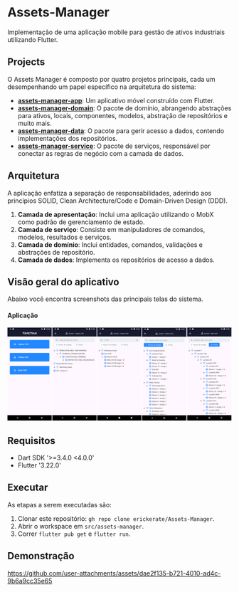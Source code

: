 # Assets-Manager
Implementação de uma aplicação mobile para gestão de ativos industriais utilizando Flutter.

## Projects

O Assets Manager é composto por quatro projetos principais, cada um desempenhando um papel específico na arquitetura do sistema:

- [**assets-manager-app**](https://github.com/erickerate/Assets-Manager/tree/main/src/application): Um aplicativo móvel construído com Flutter.
- [**assets-manager-domain**](https://github.com/erickerate/Assets-Manager/tree/main/src/domain): O pacote de domínio, abrangendo abstrações para ativos, locais, componentes, modelos, abstração de repositórios e muito mais.
- [**assets-manager-data**](https://github.com/erickerate/Assets-Manager/tree/main/src/data): O pacote para gerir acesso a dados, contendo implementações dos repositórios.
- [**assets-manager-service**](https://github.com/erickerate/Assets-Manager/tree/main/src/service): O pacote de serviços, responsável por conectar as regras de negócio com a camada de dados.

## Arquitetura

A aplicação enfatiza a separação de responsabilidades, aderindo aos princípios SOLID, Clean Architecture/Code e Domain-Driven Design (DDD).

1. **Camada de apresentação**: Inclui uma aplicação utilizando o MobX como padrão de gerenciamento de estado.
2. **Camada de serviço**: Consiste em manipuladores de comandos, modelos, resultados e serviços.
3. **Camada de domínio**: Inclui entidades, comandos, validações e abstrações de repositório.
4. **Camada de dados**: Implementa os repositórios de acesso a dados.

## Visão geral do aplicativo

Abaixo você encontra screenshots das principais telas do sistema.

#### Aplicação
![Aplicação](https://github.com/erickerate/Assets-Manager/blob/main/assets/overview.png)
  
## Requisitos
* Dart SDK '>=3.4.0 <4.0.0'
* Flutter '3.22.0'

## Executar
As etapas a serem executadas são:
1. Clonar este repositório: `gh repo clone erickerate/Assets-Manager`.
2. Abrir o workspace em `src/assets-manager`.
3. Correr `flutter pub get` e `flutter run`.

## Demonstração
https://github.com/user-attachments/assets/dae2f135-b721-4010-ad4c-9b6a9cc35e65
